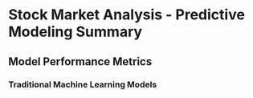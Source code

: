 # Stock Market Analysis - Predictive Modeling Summary

## Model Performance Metrics

### Traditional Machine Learning Models

